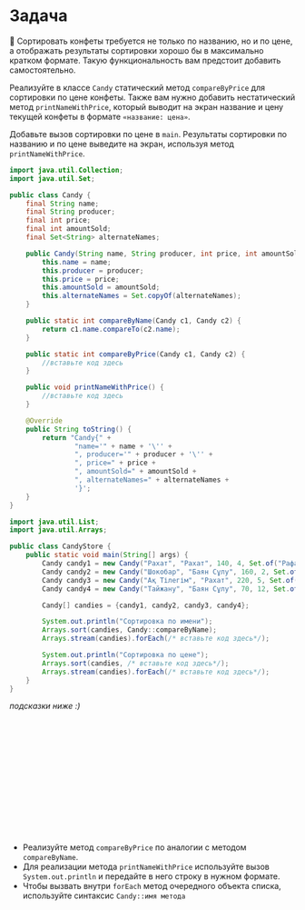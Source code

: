 # Задача

🔵 Сортировать конфеты требуется не только по названию, но и по цене, а отображать результаты сортировки хорошо бы в
максимально кратком формате. Такую функциональность вам предстоит добавить самостоятельно.

Реализуйте в классе `Candy` статический метод `compareByPrice` для сортировки по цене конфеты. Также вам нужно добавить
нестатический метод `printNameWithPrice`, который выводит на экран название и цену текущей конфеты в формате `«название:
цена»`.

Добавьте вызов сортировки по цене в `main`. Результаты сортировки по названию и по цене выведите на экран, используя
метод
`printNameWithPrice`.

```java
import java.util.Collection;
import java.util.Set;

public class Candy {
    final String name;
    final String producer;
    final int price;
    final int amountSold;
    final Set<String> alternateNames;

    public Candy(String name, String producer, int price, int amountSold, Collection<String> alternateNames) {
        this.name = name;
        this.producer = producer;
        this.price = price;
        this.amountSold = amountSold;
        this.alternateNames = Set.copyOf(alternateNames);
    }

    public static int compareByName(Candy c1, Candy c2) {
        return c1.name.compareTo(c2.name);
    }

    public static int compareByPrice(Candy c1, Candy c2) {
        //вставьте код здесь
    }

    public void printNameWithPrice() {
        //вставьте код здесь
    }

    @Override
    public String toString() {
        return "Candy{" +
                "name='" + name + '\'' +
                ", producer='" + producer + '\'' +
                ", price=" + price +
                ", amountSold=" + amountSold +
                ", alternateNames=" + alternateNames +
                '}';
    }
}
```

```java
import java.util.List;
import java.util.Arrays;

public class CandyStore {
    public static void main(String[] args) {
        Candy candy1 = new Candy("Рахат", "Рахат", 140, 4, Set.of("Рафаэлло", "Қарақұм"));
        Candy candy2 = new Candy("Шокобар", "Баян Сұлу", 160, 2, Set.of("Шоко", "Баян"));
        Candy candy3 = new Candy("Ақ Тілегім", "Рахат", 220, 5, Set.of("Ақ тілегім", "Ақ тілек"));
        Candy candy4 = new Candy("Тайжану", "Баян Сұлу", 70, 12, Set.of("ТАЙЖАНУ"));

        Candy[] candies = {candy1, candy2, candy3, candy4};

        System.out.println("Сортировка по имени");
        Arrays.sort(candies, Candy::compareByName);
        Arrays.stream(candies).forEach(/* вставьте код здесь*/);

        System.out.println("Сортировка по цене");
        Arrays.sort(candies, /* вставьте код здесь*/);
        Arrays.stream(candies).forEach(/* вставьте код здесь*/);
    }
}
```

_подсказки ниже :)_

<br><br><br><br><br><br><br><br><br><br><br><br>

- Реализуйте метод `compareByPrice` по аналогии с методом `compareByName`.
- Для реализации метода `printNameWithPrice` используйте вызов `System.out.println` и передайте в него строку в нужном формате.
- Чтобы вызвать внутри `forEach` метод очередного объекта списка, используйте синтаксис `Candy::имя метода`
